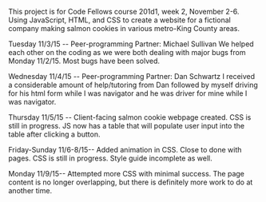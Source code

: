 This project is for Code Fellows course 201d1, week 2, November 2-6.
Using JavaScript, HTML, and CSS to create a website for a fictional company making salmon cookies in various metro-King County areas.

Tuesday 11/3/15 -- Peer-programming
Partner: Michael Sullivan
We helped each other on the coding as we were both dealing with major bugs from Monday 11/2/15. Most bugs have been solved.

Wednesday 11/4/15 -- Peer-programming
Partner: Dan Schwartz
I received a considerable amount of help/tutoring from Dan followed by myself driving for his html form while I was navigator and he was driver for mine while I was navigator.

Thursday 11/5/15 -- Client-facing salmon cookie webpage created. CSS is still in progress. JS now has a table that will populate user input into the table after clicking a button.

Friday-Sunday 11/6-8/15-- Added animation in CSS. Close to done with pages. CSS is still in progress. Style guide incomplete as well.

Monday 11/9/15-- Attempted more CSS with minimal success. The page content is no longer overlapping, but there is definitely more work to do at another time.
